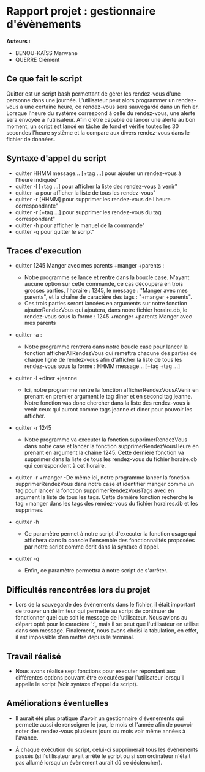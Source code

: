 # Rapport projet : gestionnaire d'évènements
**Auteurs :**
- BENOU-KAÏSS Marwane
- QUERRE Clément

## Ce que fait le script

Quitter est un script bash permettant de gérer les rendez-vous d'une personne dans une journée. L'utilisateur peut alors programmer un rendez-vous à une certaine heure, ce rendez-vous sera sauvegardé dans un fichier. Lorsque l'heure du système correspond à celle du rendez-vous, une alerte sera envoyée à l'utilisateur.
Afin d'être capable de lancer une alerte au bon moment, un script est lancé en tâche de fond et vérifie toutes les 30 secondes l'heure système et la compare aux divers rendez-vous dans le fichier de données.

## Syntaxe d'appel du script

- quitter HHMM message... [+tag ...] pour ajouter un rendez-vous à l'heure indiquée"
- quitter -l [+tag ...] pour afficher la liste des rendez-vous à venir"
- quitter -a pour afficher la liste de tous les rendez-vous"
- quitter -r [HHMM] pour supprimer les rendez-vous de l'heure correspondante"
- quitter -r [+tag ...] pour supprimer les rendez-vous du tag correspondant"
- quitter -h pour afficher le manuel de la commande"
- quitter -q pour quitter le script"

## Traces d'execution

- quitter 1245 Manger avec mes parents +manger +parents :
	- Notre programme se lance et rentre dans la boucle case. N'ayant aucune option sur cette commande, ce cas découpera en trois grosses parties, l'horaire : 1245, le message : "Manger avec mes parents", et la chaîne de caractère des tags : "+manger +parents".
	- Ces trois parties seront lancées en arguments sur notre fonction ajouterRendezVous qui ajoutera, dans notre fichier horaire.db, le rendez-vous sous la forme : 1245	+manger +parents	Manger avec mes parents

- quitter -a :
	- Notre programme rentrera dans notre boucle case pour lancer la fonction afficherAllRendezVous qui remettra chacune des parties de chaque ligne de rendez-vous afin d'afficher la liste de tous les rendez-vous sous la forme : HHMM message... [+tag +tag ...]

- quitter -l +diner +jeanne
	- Ici, notre programme rentre la fonction afficherRendezVousAVenir en prenant en premier argument le tag diner et en second tag jeanne. Notre fonction vas donc chercher dans la liste des rendez-vous à venir ceux qui auront comme tags jeanne et diner pour pouvoir les afficher.

- quitter -r 1245
	- Notre programme va executer la fonction supprimerRendezVous dans notre case et lancer la fonction supprimerRendezVousHeure en prenant en argument la chaine 1245. Cette dernière fonction va supprimer dans la liste de tous les rendez-vous du fichier horaire.db qui correspondent à cet horaire.

- quitter -r +manger
	-De même ici, notre programme lancer la fonction supprimerRendezVous dans notre case et identifier manger comme un tag pour lancer la fonction supprimerRendezVousTags avec en argument la liste de tous les tags. Cette dernière fonction recherche le tag +manger dans les tags des rendez-vous du fichier horaires.db et les supprimes.

- quitter -h
	- Ce paramètre permet à notre script d'executer la fonction usage qui affichera dans la console l'ensemble des fonctionnalités proposées par notre script comme écrit dans la syntaxe d'appel.

- quitter -q
	- Enfin, ce paramètre permettra à notre script de s'arrêter.

## Difficultés rencontrées lors du projet

- Lors de la sauvegarde des évènements dans le fichier, il était important de trouver un délimiteur qui permette au script de continuer de fonctionner quel que soit le message de l'utilisateur. Nous avions au départ opté pour le caractère ':', mais il se peut que l'utilisateur en utilise dans son message. Finalement, nous avons choisi la tabulation, en effet, il est impossible d'en mettre depuis le terminal.

## Travail réalisé

- Nous avons réalisé sept fonctions pour executer répondant aux différentes options pouvant être executées par l'utilisateur lorsqu'il appelle le script (Voir syntaxe d'appel du script). 

## Améliorations éventuelles

- Il aurait été plus pratique d'avoir un gestionnaire d'évènements qui permette aussi de renseigner le jour, le mois et l'année afin de pouvoir noter des rendez-vous plusieurs jours ou mois voir même années à l'avance.
 
- À chaque exécution du script, celui-ci supprimerait tous les évènements passés (si l'utilisateur avait arrêté le script ou si son ordinateur n'était pas allumé lorsqu'un évènement aurait dû se déclencher).
